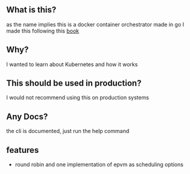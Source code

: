 ## What is this?
as the name implies this is a docker container orchestrator made in go
I made this following this [book](https://www.manning.com/books/build-an-orchestrator-in-go-from-scratch) 

## Why?
I wanted to learn about Kubernetes and how it works

## This should be used in production?
I would not recommend using this on production systems

## Any Docs?
the cli is documented, just run the help command

## features
- round robin and one implementation of epvm as scheduling options
